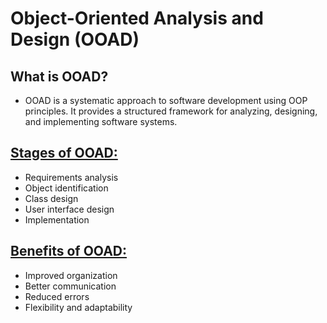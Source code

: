 # Object-Oriented Analysis and Design (OOAD)

## What is OOAD?
- OOAD is a systematic approach to software development using OOP principles. It provides a structured framework for analyzing, designing, and implementing software systems.

## [Stages of OOAD:](Stages_Of_OOAD.md)

- Requirements analysis
- Object identification
- Class design
- User interface design
- Implementation

## [Benefits of OOAD:](Benifits_OOAD.md)
- Improved organization
- Better communication
- Reduced errors
- Flexibility and adaptability
